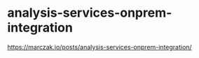 # analysis-services-onprem-integration
https://marczak.io/posts/analysis-services-onprem-integration/

